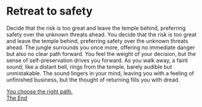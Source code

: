 # Retreat to safety
Decide that the risk is too great and leave the temple behind, preferring safety over the unknown threats ahead.
You decide that the risk is too great and leave the temple behind, preferring safety over the unknown threats ahead. The jungle surrounds you once more, offering no immediate danger but also no clear path forward. You feel the weight of your decision, but the sense of self-preservation drives you forward. As you walk away, a faint sound, like a distant bell, rings from the temple, barely audible but unmistakable. The sound lingers in your mind, leaving you with a feeling of unfinished business, but the thought of returning fills you with dread.


[You choose the right path.</br> The End](/intro.md)